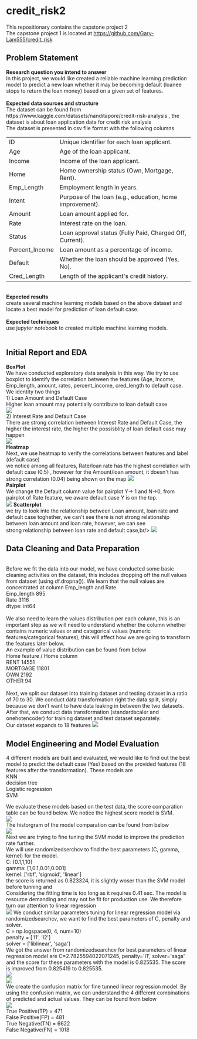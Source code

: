 # credit_risk2
This repositionary contains the capstone project 2<br/>
The capstone project 1 is located at https://github.com/Gary-Lam555/credit_risk<br/>

<h2>Problem Statement</h2>
<b>Research question you intend to answer</b></br>
In this project, we would like created a reliable machine learning prediction model to predict a new loan whether it may be becoming default (loanee stops to return the loan money) based on a given set of features.<br/>
</br>
<b>Expected data sources and structure</b><br/>
The dataset can be found from https://www.kaggle.com/datasets/nanditapore/credit-risk-analysis , the dataset is about loan application data for credit risk analysis <br/>
The dataset is presented in csv file format with the following columns </br>
<table>
<tr><td>ID</td><td>Unique identifier for each loan applicant. </td></tr>
<tr><td>Age</td><td> Age of the loan applicant. </td></tr>
<tr><td>Income</td><td> Income of the loan applicant. </td></tr>
<tr><td>Home</td><td> Home ownership status (Own, Mortgage, Rent). </td></tr>
<tr><td>Emp_Length</td><td> Employment length in years. </td></tr>
<tr><td>Intent</td><td> Purpose of the loan (e.g., education, home improvement). </td></tr>
<tr><td>Amount</td><td> Loan amount applied for. </td></tr>
<tr><td>Rate</td><td>Interest rate on the loan. </td></tr>
<tr><td>Status</td><td> Loan approval status (Fully Paid, Charged Off, Current). </td></tr>
<tr><td>Percent_Income</td><td> Loan amount as a percentage of income. </td></tr>
<tr><td>Default</td><td> Whether the loan should be approved (Yes, No). </td></tr>
<tr><td>Cred_Length</td><td> Length of the applicant's credit history.</td></tr>
</table>
</br>
<b>Expected results</b><br/>
create several machine learning models based on the above dataset and locate a best model for prediction of loan default case.<br/>
<br/>
<b>Expected techniques</b><br/>
use jupyter notebook to created multiple machine learning models.<br/>
<br/>

<h2>Initial Report and EDA</h2>
<b>BoxPlot</b><br/>
We have conducted exploratory data analysis in this way. We try to use boxplot to identify the correlation between the features (Age, Income, Emp_length, amount, rates, percent_income, cred_length to default case. </br/>
We identity two things<br/>
1) Loan Amount and Default Case<br/>
Higher loan amount may potentially contribute to loan default case<br/>
<img src=p1a1.png>
<br/>
2) Interest Rate and Default Case<br/>
There are strong correlation between Interest Rate and Default Case, the higher the interest rate, the higher the possisblity of loan default case may happen<br/>
<img src=p2a.png>
<br/>
<b>Heatmap</b><br/>
Next, we use heatmap to verify the correlations between features and label (default case)<br/>
we notice among all features, Rate/loan rate has the highest correlation with default case (0.5) , however for the Amount/loan amount, it doesn't has strong correlation (0.04) being shown on the map 
<img src=p3a.png>
<br/>
<b>Pairplot</b><br/>
We change the Default column value for pairplot Y-> 1 and N->0, from pairplot of Rate feature, we aware default case Y is on the top.<br/>
<img src=p4a.png>
<b>Scatterplot</b><br/>
we try to look into the relationship between Loan amount, loan rate and default case toghether, we can't see there is not strong relationship between loan amount and loan rate, however, we can see <br/>
strong relationship between loan rate and default case,br/>
<img src=p5a.png>
<br/>
<h2>Data Cleaning and Data Preparation</h2><br/>
Before we fit the data into our model, we have conducted some basic cleaning activities on the dataset, this includes dropping off the null values from 
dataset (using df.dropna()). We learn that the null values are concentrated at column Emp_length and Rate. <br/>
Emp_length         895<br/>
Rate              3116<br/>
dtype: int64<br/>
<br/>
We also need to learn the values distribution per each column, this is an important step as we will need to understand whether the column whether contains numeric values or and categorical values (numeric features/categorical features), this will affect how we are going to transform the features later below. <br/>
An example of value distribution can be found from below<br/>
Home feature / Home column<br/>
RENT        14551<br/>
MORTGAGE    11801<br/>
OWN          2192<br/>
OTHER          94<br/>
<br/>
Next, we split our dataset into training dataset and testing dataset in a ratio of 70 to 30. We conduct data transformation right the data split, simply because we don't want to have data leaking in between the two datasets. After that, we conduct data transformation (standardscaler and onehotencoder) for training dataset and test dataset separately. <br/>
Our dataset expands to 18 features
<img src=p9a.PNG>
<br/>
<h2>Model Engineering and Model Evaluation</h2>
4 different models are built and evaluated, we would like to find out the best model to predict the default case (Yes) based on the provided features (18 features after the transformation). These models are <br/>
KNN<br/>
decision tree<br/>
Logistic regression<br/>
SVM<br/>

We evaluate these models based on the test data, the score comparation table can be found below. We notice the highest score model is SVM.<br/>
<img src=p10a.PNG>
<br/>
The historgram of the model comparation can be found from below<br/>
<img src=p11a.PNG>
<br/>
Next we are trying to fine tuning the SVM model to improve the prediction rate further. <br/>
We will use randomizedserchcv to find the best parameters (C, gamma, kernel) for the model. <br/>
C: [0.1,1,10]<br/>
gamma: [1,0.1,0.01,0.001]<br/>
kernel: ['rbf', 'sigmoid', 'linear']<br/>
the score is returned as 0.823324, it is slightly woser than the SVM model before tunning and  
Considering the fitting time is too long as it requires 0.41 sec. The model is resource demanding and may not be fit for production use. We therefore turn our attention to linear regression<br/>
<img src=p12a.PNG>
We conduct similar parameters tuning for linear regression model via randomizedsearchcv, we want to find the best parameters of C, penalty and solver. <br/>
C = np.logspace(0, 4, num=10)<br/>
penalty = ['l1', 'l2']<br/>
solver = ['liblinear', 'saga']<br/>
We got the answer from randomizedsearchcv for best parameters of linear regression model are C=2.7825594022071245, penalty='l1', solver='saga' and the score for these parameters with the model is 0.825535. The score is improved from 0.825419 to 0.825535. <br/>
<img src=p13a.PNG><br/>
<img src=p14a.PNG><br/>
We create the confusion matrix for fine tunned linear regression model. By using the confusion matrix, we can understand the 4 different combinations of predicted and actual values. They can be found from below<br/>
<img src=p15a.PNG>
<br/>
True Positive(TP)  =  471<br/>
False Positive(FP) =  481<br/>
True Negative(TN)  =  6622<br/>
False Negative(FN) =  1018<br/>






    
